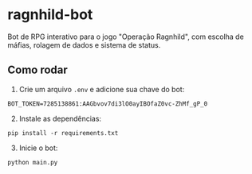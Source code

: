 
# ragnhild-bot

Bot de RPG interativo para o jogo "Operação Ragnhild", com escolha de máfias, rolagem de dados e sistema de status.

## Como rodar

1. Crie um arquivo `.env` e adicione sua chave do bot:
```
BOT_TOKEN=7285138861:AAGbvov7di3lO0ayIBOfaZ0vc-ZhMf_gP_0
```

2. Instale as dependências:
```
pip install -r requirements.txt
```

3. Inicie o bot:
```
python main.py
```
